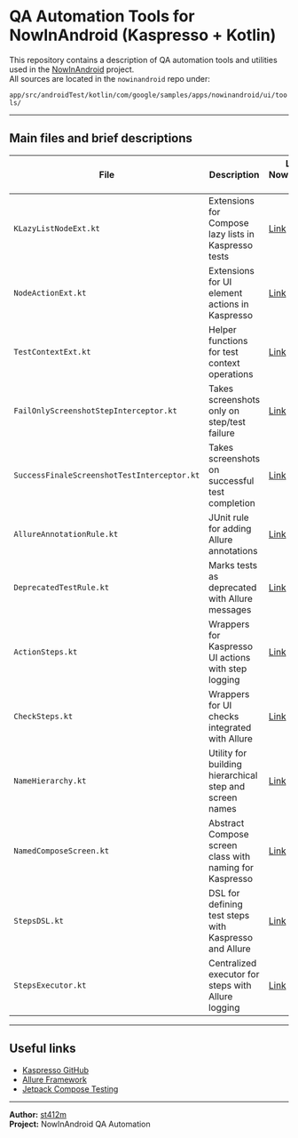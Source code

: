 # QA Automation Tools for NowInAndroid (Kaspresso + Kotlin)

This repository contains a description of QA automation tools and utilities used in the [NowInAndroid](https://github.com/st412m/nowinandroid) project.  
All sources are located in the `nowinandroid` repo under:

`app/src/androidTest/kotlin/com/google/samples/apps/nowinandroid/ui/tools/`

---

## Main files and brief descriptions

| File | Description | Link in NowInAndroid repo |
|-|-|-|
| `KLazyListNodeExt.kt` | Extensions for Compose lazy lists in Kaspresso tests | [Link](https://github.com/st412m/nowinandroid/blob/main/app/src/androidTest/kotlin/com/google/samples/apps/nowinandroid/ui/tools/extensions/KLazyListNodeExt.kt) |
| `NodeActionExt.kt` | Extensions for UI element actions in Kaspresso | [Link](https://github.com/st412m/nowinandroid/blob/main/app/src/androidTest/kotlin/com/google/samples/apps/nowinandroid/ui/tools/extensions/NodeActionExt.kt) |
| `TestContextExt.kt` | Helper functions for test context operations | [Link](https://github.com/st412m/nowinandroid/blob/main/app/src/androidTest/kotlin/com/google/samples/apps/nowinandroid/ui/tools/extensions/TestContextExt.kt) |
| `FailOnlyScreenshotStepInterceptor.kt` | Takes screenshots only on step/test failure | [Link](https://github.com/st412m/nowinandroid/blob/main/app/src/androidTest/kotlin/com/google/samples/apps/nowinandroid/ui/tools/interceptors/FailOnlyScreenshotStepInterceptor.kt) |
| `SuccessFinaleScreenshotTestInterceptor.kt` | Takes screenshots on successful test completion | [Link](https://github.com/st412m/nowinandroid/blob/main/app/src/androidTest/kotlin/com/google/samples/apps/nowinandroid/ui/tools/interceptors/SuccessFinaleScreenshotTestInterceptor.kt) |
| `AllureAnnotationRule.kt` | JUnit rule for adding Allure annotations | [Link](https://github.com/st412m/nowinandroid/blob/main/app/src/androidTest/kotlin/com/google/samples/apps/nowinandroid/ui/tools/rules/AllureAnnotationRule.kt) |
| `DeprecatedTestRule.kt` | Marks tests as deprecated with Allure messages | [Link](https://github.com/st412m/nowinandroid/blob/main/app/src/androidTest/kotlin/com/google/samples/apps/nowinandroid/ui/tools/rules/DeprecatedTestRule.kt) |
| `ActionSteps.kt` | Wrappers for Kaspresso UI actions with step logging | [Link](https://github.com/st412m/nowinandroid/blob/main/app/src/androidTest/kotlin/com/google/samples/apps/nowinandroid/ui/tools/ActionSteps.kt) |
| `CheckSteps.kt` | Wrappers for UI checks integrated with Allure | [Link](https://github.com/st412m/nowinandroid/blob/main/app/src/androidTest/kotlin/com/google/samples/apps/nowinandroid/ui/tools/CheckSteps.kt) |
| `NameHierarchy.kt` | Utility for building hierarchical step and screen names | [Link](https://github.com/st412m/nowinandroid/blob/main/app/src/androidTest/kotlin/com/google/samples/apps/nowinandroid/ui/tools/NameHierarchy.kt) |
| `NamedComposeScreen.kt` | Abstract Compose screen class with naming for Kaspresso | [Link](https://github.com/st412m/nowinandroid/blob/main/app/src/androidTest/kotlin/com/google/samples/apps/nowinandroid/ui/tools/NamedComposeScreen.kt) |
| `StepsDSL.kt` | DSL for defining test steps with Kaspresso and Allure | [Link](https://github.com/st412m/nowinandroid/blob/main/app/src/androidTest/kotlin/com/google/samples/apps/nowinandroid/ui/tools/StepsDSL.kt) |
| `StepsExecutor.kt` | Centralized executor for steps with Allure logging | [Link](https://github.com/st412m/nowinandroid/blob/main/app/src/androidTest/kotlin/com/google/samples/apps/nowinandroid/ui/tools/StepsExecutor.kt) |

---

## Useful links

- [Kaspresso GitHub](https://github.com/KasperskyLab/Kaspresso)  
- [Allure Framework](https://docs.qameta.io/allure/)  
- [Jetpack Compose Testing](https://developer.android.com/jetpack/compose/testing)

---

**Author:** [st412m](https://github.com/st412m)  
**Project:** NowInAndroid QA Automation  
